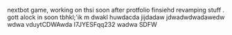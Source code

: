 nextbot game, working on thsi soon after protfolio finsiehd revamping stuff
.
gott alock in soon tbhkl;'ik
m
dwakl
huwdacda
jijdadaw
jdwadwdwadawedw
wdwa
vduytCDWAwda
I7JYESFqq232
wadwa
SDFW
